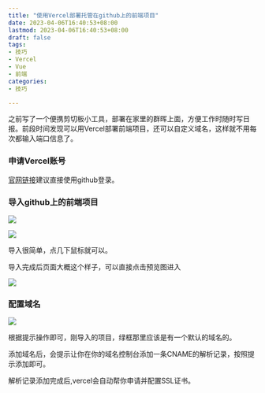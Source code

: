 ```yaml
---
title: "使用Vercel部署托管在github上的前端项目"
date: 2023-04-06T16:40:53+08:00
lastmod: 2023-04-06T16:40:53+08:00
draft: false
tags:
- 技巧
- Vercel
- Vue
- 前端
categories:
- 技巧

---
```


之前写了一个便携剪切板小工具，部署在家里的群晖上面，方便工作时随时写日报。前段时间发现可以用Vercel部署前端项目，还可以自定义域名，这样就不用每次都输入端口信息了。

<!--more-->



### 申请Vercel账号

[官网链接](https://vercel.com/login)建议直接使用github登录。

### 导入github上的前端项目

![](https://raw.githubusercontent.com/sxz799/tuchuang-blog/main/img/2023/04/2023/04061645020.png)

![](https://raw.githubusercontent.com/sxz799/tuchuang-blog/main/img/2023/04/2023/04061646153.png)

导入很简单，点几下鼠标就可以。

导入完成后页面大概这个样子，可以直接点击预览图进入

![](https://raw.githubusercontent.com/sxz799/tuchuang-blog/main/img/2023/04/2023/04061647953.png)

### 配置域名

![](https://raw.githubusercontent.com/sxz799/tuchuang-blog/main/img/2023/04/2023/04061650162.png)

根据提示操作即可，刚导入的项目，绿框那里应该是有一个默认的域名的。

添加域名后，会提示让你在你的域名控制台添加一条CNAME的解析记录，按照提示添加即可。

解析记录添加完成后,vercel会自动帮你申请并配置SSL证书。

